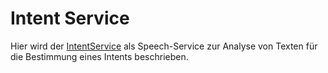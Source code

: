 # Intent Service


Hier wird der [IntentService](./IntentService.md) als Speech-Service zur Analyse von Texten für die Bestimmung eines Intents beschrieben.
